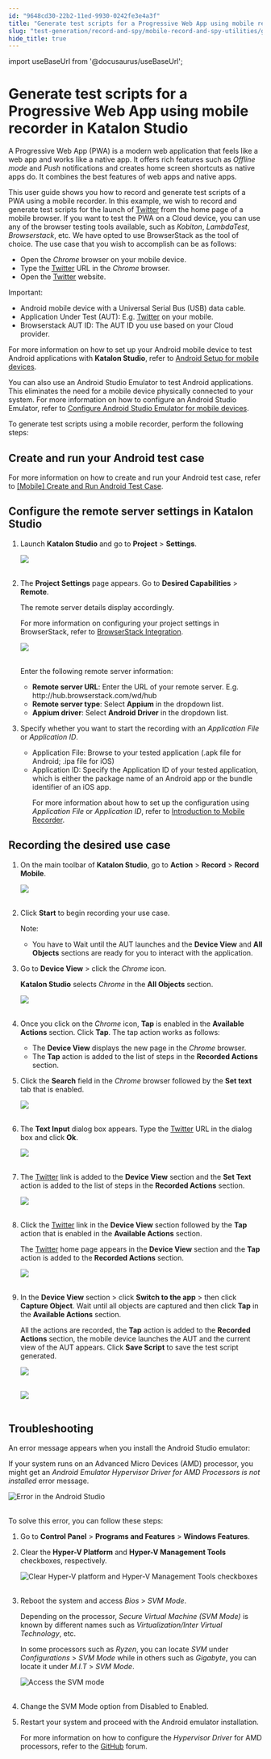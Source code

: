 ```yaml
---
id: "9648cd30-22b2-11ed-9930-0242fe3e4a3f"
title: "Generate test scripts for a Progressive Web App using mobile recorder in Katalon Studio"
slug: "test-generation/record-and-spy/mobile-record-and-spy-utilities/generate-test-scripts-for-a-progressive-web-app-using-mobile-recorder-in-katalon-studio"
hide_title: true
---
```

import useBaseUrl from '@docusaurus/useBaseUrl';


# <a id="id" class="anchor_top_offset"/><a id="ariaid-title1" class="anchor_top_offset"/>Generate test scripts for a Progressive Web App using mobile recorder in <span xmlns="http://www.w3.org/1999/xhtml" className="ph">Katalon Studio</span> 

<p xmlns="http://www.w3.org/1999/xhtml" className="p">A Progressive Web App (PWA) is a modern web application that   feels like a web app and works like a native app. It offers rich   features such as <em className="ph i">Offline mode</em> and <em className="ph i">Push</em>   notifications and creates home screen shortcuts as native apps do.   It combines the best features of web apps and native apps.</p> 
<p xmlns="http://www.w3.org/1999/xhtml" className="p">This user guide shows you how to record and generate test   scripts of a PWA using a mobile recorder. In this example, we wish   to record and generate test scripts for the launch of <a className="xref j-external-link" href="https://twitter.com/?lang=en" target="_blank">Twitter</a> from the home page   of a mobile browser. If you want to test the PWA on a Cloud device,   you can use any of the browser testing tools available, such as   <em className="ph i">Kobiton</em>, <em className="ph i">LambdaTest</em>, <em className="ph i">Browserstack</em>, etc.   We have opted to use BrowserStack as the tool of choice. The use   case that you wish to accomplish can be as follows:</p> 
<ul xmlns="http://www.w3.org/1999/xhtml" className="ul"><li className="li">Open the <em className="ph i">Chrome</em> browser on your mobile device.</li><li className="li">Type the <a className="xref j-external-link" href="https://twitter.com/?lang=en" target="_blank">Twitter</a> URL     in the <em className="ph i">Chrome</em> browser.</li><li className="li">Open the <a className="xref j-external-link" href="https://twitter.com/?lang=en" target="_blank">Twitter</a>     website.</li></ul> 
<div xmlns="http://www.w3.org/1999/xhtml" className="note important note_important"><span className="note__title">Important:</span> 
  <ul className="ul"><li className="li">Android mobile device with a Universal Serial Bus (USB) data
      cable.</li><li className="li">Application Under Test (AUT): E.g. <a className="xref j-external-link" href="https://twitter.com/?lang=en" target="_blank">Twitter</a> on your
      mobile.</li><li className="li">Browserstack AUT ID: The AUT ID you use based on your Cloud
      provider.</li></ul>
  <p className="p">For more information on how to set up your Android mobile device
    to test Android applications with <strong className="ph b">Katalon Studio</strong>,
    refer to <a className="xref" href="/docs/test-generation/manage-projects/set-up-projects/mobile-testing/android/mobile-android-setup-in-katalon-studio#concept-3960">Android
      Setup for mobile devices</a>.</p>
  <p className="p">You can also use an Android Studio Emulator to test Android
    applications. This eliminates the need for a mobile device
    physically connected to your system. For more information on how to
    configure an Android Studio Emulator, refer to <a className="xref" href="/docs/test-generation/manage-projects/set-up-projects/mobile-testing/android/mobile-configure-android-studio-emulator-in-katalon-studio#id_1">Configure
      Android Studio Emulator for mobile devices</a>.</p>
</div>
<p xmlns="http://www.w3.org/1999/xhtml" className="p">To generate test scripts using a mobile recorder, perform the   following steps:</p> 

## <a id="id_1" class="anchor_top_offset"/>Create and run your Android test case

<p xmlns="http://www.w3.org/1999/xhtml" className="p">For more information on how to create and run your Android test   case, refer to <a className="xref" href="/docs/get-started/sample-projects/mobile/mobile-create-and-run-android-test-case#id_1">[Mobile]     Create and Run Android Test Case</a>.</p> 

## <a id="id_2" class="anchor_top_offset"/>Configure the remote server settings in Katalon Studio

<ol xmlns="http://www.w3.org/1999/xhtml" className="ol"><li className="li">     <p className="p">Launch <strong className="ph b">Katalon Studio</strong> and go to       <strong className="ph b">Project</strong> &gt; <strong className="ph b">Settings</strong>.</p>     <p className="p">       <img className="image" src={useBaseUrl("https://github.com/katalon-studio/docs-images/raw/master/katalon-studio/docs/generate%20test%20scripts%20using%20mobile%20recorder/K.S.E-8.3.0-generate_test_scripts_configuration_project_settings.png")} width={500} /><br /><br />     </p>   </li><li className="li">     <p className="p">The <strong className="ph b">Project Settings</strong> page appears. Go to       <strong className="ph b">Desired Capabilities</strong> &gt;       <strong className="ph b">Remote</strong>.</p>     <p className="p">The remote server details display accordingly. </p><p className="p">For more information on configuring your project settings in       BrowserStack, refer to <a className="xref" href="/docs/test-execution/cloud-based-test-execution/integration-with-other-vendors-for-cloud-execution/browserstack-integration">BrowserStack         Integration</a>.</p>     <p className="p">       <img className="image" src={useBaseUrl("https://github.com/katalon-studio/docs-images/raw/master/katalon-studio/docs/generate%20test%20scripts%20using%20mobile%20recorder/K.S.E-8.3.0-generate_test_scripts_configuration_project_settings_remote.png")} /><br /><br />     </p>     <p className="p">Enter the following remote server information:</p>     <ul className="ul"><li className="li">         <strong className="ph b">Remote server URL</strong>: Enter the URL of your         remote server. E.g. http://hub.browserstack.com/wd/hub</li><li className="li">         <strong className="ph b">Remote server type</strong>: Select         <strong className="ph b">Appium</strong> in the dropdown list.</li><li className="li">         <strong className="ph b">Appium driver</strong>: Select <strong className="ph b">Android           Driver</strong> in the dropdown list.</li></ul>   </li><li className="li">     <p className="p">Specify whether you want to start the recording with an       <em className="ph i">Application File</em> or <em className="ph i">Application ID</em>.</p>     <ul className="ul"><li className="li">Application File: Browse to your tested application (.apk file         for Android; .ipa file for iOS)</li><li className="li">Application ID: Specify the Application ID of your tested         application, which is either the package name of an Android app or         the bundle identifier of an iOS app.<p className="p">For more information about how to set up the configuration using           <em className="ph i">Application File</em> or <em className="ph i">Application ID</em>, refer to <a className="xref" href="/docs/test-generation/record-and-spy/mobile-record-and-spy-utilities/introduction-to-mobile-recorder-in-katalon-studio#id_1">Introduction             to Mobile Recorder</a>.</p></li></ul>   </li></ol> 

## <a id="id_3" class="anchor_top_offset"/>Recording the desired use case

<ol xmlns="http://www.w3.org/1999/xhtml" className="ol"><li className="li">     <p className="p">On the main toolbar of <strong className="ph b">Katalon Studio</strong>, go to       <strong className="ph b">Action</strong> &gt; <strong className="ph b">Record</strong> &gt;       <strong className="ph b">Record Mobile</strong>.</p>     <p className="p">       <img className="image" src={useBaseUrl("https://github.com/katalon-studio/docs-images/raw/master/katalon-studio/docs/generate%20test%20scripts%20using%20mobile%20recorder/K.S.E-8.3.0-generate_test_scripts_record_mobile_option.png")} width={500} /><br /><br />     </p>   </li><li className="li">     <p className="p">Click <strong className="ph b">Start</strong> to begin recording your use       case.</p>     <div className="note note note_note"><span className="note__title">Note:</span>        <ul className="ul"><li className="li">You have to Wait until the AUT launches and the <strong className="ph b">Device             View</strong> and <strong className="ph b">All Objects</strong> sections are ready           for you to interact with the application.</li></ul>     </div>   </li><li className="li">     <p className="p">Go to <strong className="ph b">Device View</strong> &gt; click the       <em className="ph i">Chrome</em> icon.</p>     <p className="p">       <strong className="ph b">Katalon Studio</strong> selects <em className="ph i">Chrome</em> in the       <strong className="ph b">All Objects</strong> section.</p>     <p className="p">       <img className="image" src={useBaseUrl("https://github.com/katalon-studio/docs-images/raw/master/katalon-studio/docs/generate%20test%20scripts%20using%20mobile%20recorder/K.S.E-8.3.0-generate_test_scripts_record_mobile_objects.png")} /><br /><br />     </p>   </li><li className="li">     <p className="p">Once you click on the <em className="ph i">Chrome</em> icon, <strong className="ph b">Tap</strong>       is enabled in the <strong className="ph b">Available Actions</strong> section. Click       <strong className="ph b">Tap</strong>. The tap action works as follows:</p>     <ul className="ul"><li className="li">The <strong className="ph b">Device View</strong> displays the new page in the         <em className="ph i">Chrome</em> browser.</li><li className="li">The <strong className="ph b">Tap</strong> action is added to the list of steps         in the <strong className="ph b">Recorded Actions</strong> section.</li></ul>   </li><li className="li">     <p className="p">Click the <strong className="ph b">Search</strong> field in the <em className="ph i">Chrome</em>       browser followed by the <strong className="ph b">Set text</strong> tab that is       enabled.</p>     <p className="p">       <img className="image" src={useBaseUrl("https://github.com/katalon-studio/docs-images/raw/master/katalon-studio/docs/generate%20test%20scripts%20using%20mobile%20recorder/K.S.E-8.3.0-generate_test_scripts_set_text_tab.png")} /><br /><br />     </p>   </li><li className="li">     <p className="p">The <strong className="ph b">Text Input</strong> dialog box appears. Type the <a className="xref j-external-link" href="https://twitter.com/?lang=en" target="_blank">Twitter</a> URL in the dialog       box and click <strong className="ph b">Ok</strong>.</p>     <p className="p">       <img className="image" src={useBaseUrl("https://github.com/katalon-studio/docs-images/raw/master/katalon-studio/docs/generate%20test%20scripts%20using%20mobile%20recorder/K.S.E-8.3.0-generate_test_scripts_text_input.png")} /><br /><br />     </p>   </li><li className="li">     <p className="p">The <a className="xref j-external-link" href="https://twitter.com/?lang=en" target="_blank">Twitter</a> link is       added to the <strong className="ph b">Device View</strong> section and the       <strong className="ph b">Set Text</strong> action is added to the list of steps in       the <strong className="ph b">Recorded Actions</strong> section.</p>     <p className="p">       <img className="image" src={useBaseUrl("https://github.com/katalon-studio/docs-images/raw/master/katalon-studio/docs/generate%20test%20scripts%20using%20mobile%20recorder/K.S.E-8.3.0-generate_test_scripts_twitter_link_added.png")} /><br /><br />     </p>   </li><li className="li">     <p className="p">Click the <a className="xref j-external-link" href="https://twitter.com/?lang=en" target="_blank">Twitter</a>       link in the <strong className="ph b">Device View</strong> section followed by the       <strong className="ph b">Tap</strong> action that is enabled in the       <strong className="ph b">Available Actions</strong> section.</p>     <p className="p">The <a className="xref j-external-link" href="https://twitter.com/?lang=en" target="_blank">Twitter</a> home page       appears in the <strong className="ph b">Device View</strong> section and the       <strong className="ph b">Tap</strong> action is added to the <strong className="ph b">Recorded         Actions</strong> section.</p>     <p className="p">       <img className="image" src={useBaseUrl("https://github.com/katalon-studio/docs-images/raw/master/katalon-studio/docs/generate%20test%20scripts%20using%20mobile%20recorder/K.S.E-8.3.0-generate_test_scripts_record_twitter_home_page.png")} /><br /><br />     </p>   </li><li className="li">     <p className="p">In the <strong className="ph b">Device View</strong> section &gt; click       <strong className="ph b">Switch to the app</strong> &gt; then click <strong className="ph b">Capture         Object</strong>. Wait until all objects are captured and then click       <strong className="ph b">Tap</strong> in the <strong className="ph b">Available Actions</strong>       section.</p>     <p className="p">All the actions are recorded, the <strong className="ph b">Tap</strong> action is       added to the <strong className="ph b">Recorded Actions</strong> section, the mobile       device launches the AUT and the current view of the AUT appears.       Click <strong className="ph b">Save Script</strong> to save the test script       generated.</p>     <p className="p">       <img className="image" src={useBaseUrl("https://github.com/katalon-studio/docs-images/raw/master/katalon-studio/docs/generate%20test%20scripts%20using%20mobile%20recorder/K.S.E-8.3.0-generate_test_scripts_switch_to_app.png")} /><br /><br />     </p>     <p className="p">       <img className="image" src={useBaseUrl("https://github.com/katalon-studio/docs-images/raw/master/katalon-studio/docs/generate%20test%20scripts%20using%20mobile%20recorder/K.S.E-8.3.0-generate_test_scripts_google_play_signin_screen.png")} /><br /><br />     </p>   </li></ol> 

## <a id="concept-2709" class="anchor_top_offset"/>Troubleshooting

<p xmlns="http://www.w3.org/1999/xhtml" className="p">An error message appears when you install the Android Studio emulator:</p> 
<p xmlns="http://www.w3.org/1999/xhtml" className="p">If your system runs on an Advanced Micro Devices (AMD) processor, you might get an <em className="ph i">Android Emulator Hypervisor Driver for AMD Processors is not installed</em> error message.</p> 
<p xmlns="http://www.w3.org/1999/xhtml" className="p"><img className="image" src={useBaseUrl("https://github.com/katalon-studio/docs-images/raw/master/katalon-studio/docs/generate%20test%20scripts%20using%20mobile%20recorder/K.S.E-8.3.0-generate_test_scripts_amd_processor_error.png")} alt="Error in the Android Studio" /><br /><br /></p> 
<p xmlns="http://www.w3.org/1999/xhtml" className="p">To solve this error, you can follow these steps:</p> 
<div xmlns="http://www.w3.org/1999/xhtml" className="p"><ol className="ol"><li className="li"><p className="p">Go to <strong className="ph b">Control Panel</strong> &gt; <strong className="ph b">Programs and
          Features</strong> &gt; <strong className="ph b">Windows Features</strong>.</p></li><li className="li"><p className="p">Clear the <strong className="ph b">Hyper-V Platform</strong> and <strong className="ph b">Hyper-V
          Management Tools</strong> checkboxes, respectively.</p>
      <p className="p"><img className="image" src={useBaseUrl("https://github.com/katalon-studio/docs-images/raw/master/katalon-studio/docs/generate%20test%20scripts%20using%20mobile%20recorder/K.S.E-8.3.0-generate_test_scripts_record_clear_hyper-V.png")} width={500} alt="Clear Hyper-V platform and Hyper-V Management Tools checkboxes" /><br /><br /></p></li><li className="li"><p className="p">Reboot the system and access <em className="ph i">Bios</em> &gt; <em className="ph i">SVM
          Mode</em>.</p><p className="p">Depending on the processor, <em className="ph i">Secure Virtual Machine (SVM
          Mode)</em> is known by different names such as
        <em className="ph i">Virtualization/Inter Virtual Technology</em>, etc.</p><p className="p">In some processors such as <em className="ph i">Ryzen</em>, you can locate
        <em className="ph i">SVM</em> under <em className="ph i">Configurations</em> &gt; <em className="ph i">SVM Mode</em>
        while in others such as <em className="ph i">Gigabyte</em>, you can locate it under
        <em className="ph i">M.I.T</em> &gt; <em className="ph i">SVM Mode</em>.</p><p className="p"><img className="image" src={useBaseUrl("https://github.com/katalon-studio/docs-images/raw/master/katalon-studio/docs/generate%20test%20scripts%20using%20mobile%20recorder/K.S.E-8.3.0-generate_test_scripts_svm_location.png")} width={500} alt="Access the SVM mode" /><br /><br /></p></li><li className="li"><p className="p">Change the SVM Mode option from Disabled to Enabled.</p></li><li className="li"><p className="p">Restart your system and proceed with the Android emulator installation.</p><p className="p">For more information on how to configure the <em className="ph i">Hypervisor Driver</em> for AMD processors, refer to the <a className="xref j-external-link" href="https://github.com/search?q=android-emulator-hypervisor-driver" target="_blank">GitHub</a> forum.</p></li></ol></div>
